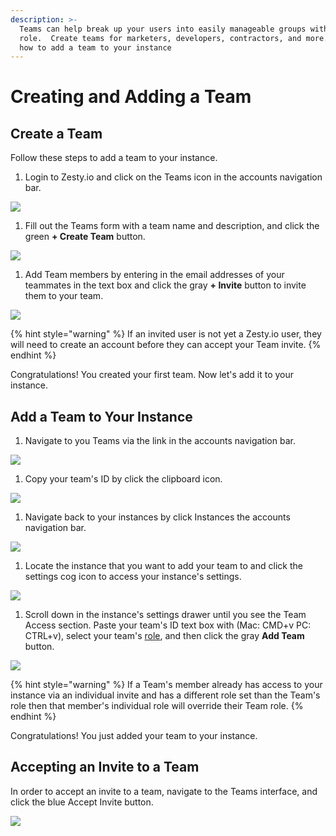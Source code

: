 ```yaml
---
description: >-
  Teams can help break up your users into easily manageable groups with a single
  role.  Create teams for marketers, developers, contractors, and more.  Learn
  how to add a team to your instance
---
```


# Creating and Adding a Team

## Create a Team

Follow these steps to add a team to your instance.

1. Login to Zesty.io and click on the Teams icon in the accounts navigation bar.  

![](../.gitbook/assets/teams-01-accounts-nav-bar.png)

1. Fill out the Teams form with a team name and description, and click the green **+ Create Team** button.   

![](../.gitbook/assets/teams-02-create-a-team.png)

1. Add Team members by entering in the email addresses of your teammates in the text box and click the gray **+ Invite** button to invite them to your team.  

![](../.gitbook/assets/teams-03-add-members.png)

{% hint style="warning" %}
If an invited user is not yet a Zesty.io user, they will need to create an account before they can accept your Team invite.
{% endhint %}

Congratulations! You created your first team. Now let's add it to your instance.

## Add a Team to Your Instance

1. Navigate to you Teams via the link in the accounts navigation bar.  

![](../.gitbook/assets/teams-01-accounts-nav-bar.png)

1. Copy your team's ID by click the clipboard icon.   

![](../.gitbook/assets/teams-02-copy-team-id.png)

1. Navigate back to your instances by click Instances the accounts navigation bar.                                                            

![](../.gitbook/assets/teams-03-navigate-to-instances.png)

1. Locate the instance that you want to add your team to and click the settings cog icon to access your instance's settings.  

![](../.gitbook/assets/teams-04-instance-settings-cog.png)

1. Scroll down in the instance's settings drawer until you see the Team Access section. Paste your team's ID text box with \(Mac: CMD+v  PC: CTRL+v\), select your team's [role](../getting-started/roles-and-permissions.md), and then click the gray **Add Team** button.                                 

![](../.gitbook/assets/teams-05-team-access.png)

{% hint style="warning" %}
If a Team's member already has access to your instance via an individual invite and has a different role set than the Team's role then that member's individual role will override their Team role.
{% endhint %}

Congratulations! You just added your team to your instance.

## Accepting an Invite to a Team

In order to accept an invite to a team, navigate to the Teams interface, and click the blue Accept Invite button. 

![](../.gitbook/assets/teams-interface%20%281%29.png)

